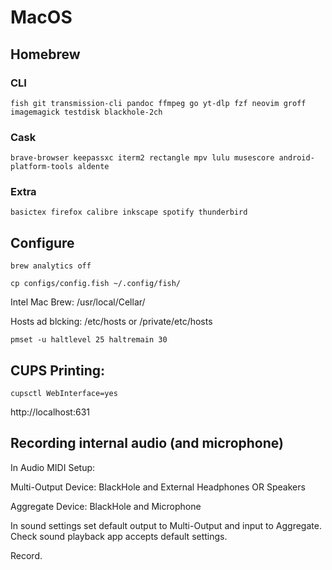 # MacOS

## Homebrew

### CLI

```
fish git transmission-cli pandoc ffmpeg go yt-dlp fzf neovim groff imagemagick testdisk blackhole-2ch
```

### Cask

```
brave-browser keepassxc iterm2 rectangle mpv lulu musescore android-platform-tools aldente
```

### Extra

```
basictex firefox calibre inkscape spotify thunderbird
```

## Configure

`brew analytics off`

`cp configs/config.fish ~/.config/fish/`

Intel Mac Brew: /usr/local/Cellar/

Hosts ad blcking: /etc/hosts or /private/etc/hosts

```
pmset -u haltlevel 25 haltremain 30
```

## CUPS Printing:

```
cupsctl WebInterface=yes
```

http://localhost:631

## Recording internal audio (and microphone)

In Audio MIDI Setup:

Multi-Output Device: BlackHole and External Headphones OR Speakers

Aggregate Device: BlackHole and Microphone

In sound settings set default output to Multi-Output and input to Aggregate.
Check sound playback app accepts default settings.

Record.

